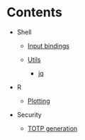 # Contents

- Shell

  - [Input bindings](shell/bindings.md)

  - [Utils]()

    - [jq](shell/utils/jq.md)

- R

  - [Plotting](r/plotting.md)

- Security
  - [TOTP generation](security/otp.md)
